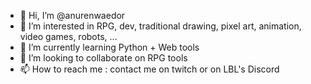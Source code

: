 - 👋 Hi, I’m @anurenwaedor
- 👀 I’m interested in RPG, dev, traditional drawing, pixel art, animation, video games, robots, ...
- 🌱 I’m currently learning Python + Web tools
- 💞️ I’m looking to collaborate on RPG tools
- 📫 How to reach me : contact me on twitch or on LBL's Discord

<!---
anurenwaedor/anurenwaedor is a ✨ special ✨ repository because its `README.md` (this file) appears on your GitHub profile.
You can click the Preview link to take a look at your changes.
--->

